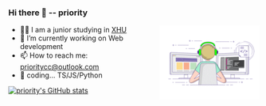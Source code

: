 ### Hi there 👋  -- priority

<img align="right" alt="GIF" src="./coding.gif" />
<!--
**priority3/priority3** is a ✨ _special_ ✨ repository because its `README.md` (this file) appears on your GitHub profile.
Here are some ideas to get you started:
-->

- 🐱‍👓 I am a junior studying in [XHU](http://english.xhu.edu.cn/)
- 🔭 I’m currently working on Web development
- 📫 How to reach me: prioritycc@outlook.com
- 🤔 coding... TS/JS/Python


<!-- - 🌱 I’m currently learning ...
- 👯 I’m looking to collaborate on ...
- 🤔 I’m looking for help with ...
- 💬 Ask me about ...
- 😄 Pronouns: ...
- ⚡ Fun fact: ... -->


<!-- [![Readme Card](https://github-readme-stats.vercel.app/api/pin/?username=priority3&repo=github-readme-stats)](https://github.com/anuraghazra/github-readme-stats) -->

[![priority's GitHub stats](https://github-readme-stats.vercel.app/api?username=priority3)](https://github.com/anuraghazra/github-readme-stats)

<!-- [![Top Langs](https://github-readme-stats.vercel.app/api/top-langs/?username=priority3&hide=html)](https://github.com/anuraghazra/github-readme-stats) -->

